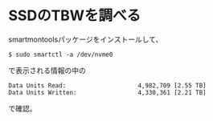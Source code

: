 # SSDのTBWを調べる

smartmontoolsパッケージをインストールして、

    $ sudo smartctl -a /dev/nvme0

で表示される情報の中の

    Data Units Read:                    4,982,709 [2.55 TB]
    Data Units Written:                 4,330,361 [2.21 TB]

で確認。

